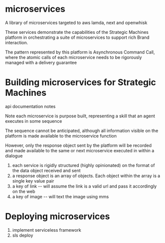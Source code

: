 # microservices

A library of microservices targeted to aws lamda, next and openwhisk

These services demonstrate the capabilities of the Strategic Machines platform in orchestrating a suite of microservices to support rich Brand interaction.

The pattern represented by this platform is Asynchronous Command Call, where the atomic calls of each microservice needs to be rigorously managed with a delivery guarantee

# Building microservices for Strategic Machines
api documentation notes

Note each microservice is purpose built, representing a skill that an agent executes in some sequence

The sequence cannot be anticipated, although all information visible on the platform is made available to the microservice function

However, only the response object sent by the platform will be recorded and made available to the same or next microservice executed in within a dialogue

1. each service is rigidly structured (highly opinionated) on the format of the data object received and sent
2. a response object is an array of objects. Each object within the array is a single key value pair
3. a key of link -- will assume the link is a valid url and pass it accordingly on the web
4. a key of image -- will text the image using mms

# Deploying microservices

1. implement serviceless framework
2. sls deploy
